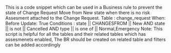 This is a code snippet which can be used in a Business rule to prevent the state of Change Request Move from New state when there is no risk Assesment attached to the Change Request.
Table : change_request When: Before Update: True Conditions : state || CHANGESFROM || New AND state || is not || Cancelled AND type || is one of || Normal,Emergency
Note: This script is helpful for all the tables and their related tables which has assesmenets enabled, The BR should be created on related table and filters can be added accordingly
